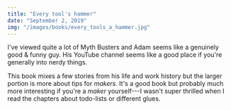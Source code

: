 ```yaml
---
title: "Every tool's hammer"
date: "September 2, 2019"
img: "/images/books/every_tools_a_hammer.jpg"
---
```


I've viewed quite a lot of Myth Busters and Adam seems like a genuinely good & funny guy. 
His YouTube channel seems like a good place if you're generally into nerdy things.

This book mixes a few stories from his life and work history but the larger portion is more about tips for _makers_.
It's a good book but probably much more interesting if you're a _maker_ yourself---I wasn't
super thrilled when I read the chapters about todo-lists or different glues.